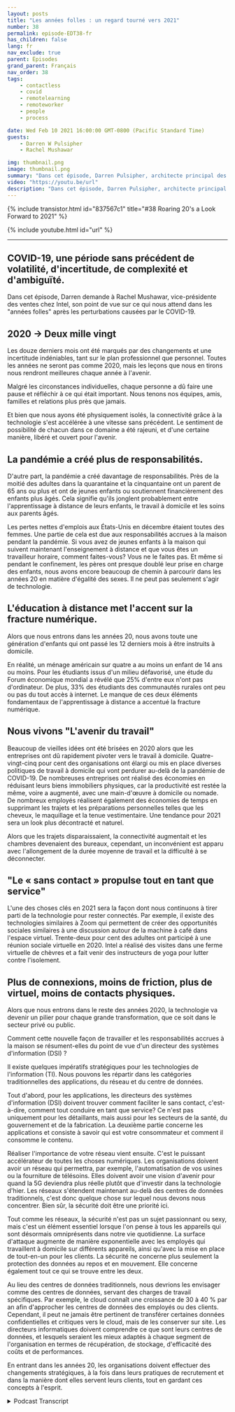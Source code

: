 ```yaml
---
layout: posts
title: "Les années folles : un regard tourné vers 2021"
number: 38
permalink: episode-EDT38-fr
has_children: false
lang: fr
nav_exclude: true
parent: Épisodes
grand_parent: Français
nav_order: 38
tags:
    - contactless
    - covid
    - remotelearning
    - remoteworker
    - people
    - process

date: Wed Feb 10 2021 16:00:00 GMT-0800 (Pacific Standard Time)
guests:
    - Darren W Pulsipher
    - Rachel Mushawar

img: thumbnail.png
image: thumbnail.png
summary: "Dans cet épisode, Darren Pulsipher, architecte principal des solutions chez Intel, demande à Rachel Mushawar, vice-présidente des ventes chez Intel, son point de vue sur ce qui nous attend pour les Années folles après la perturbation de la COVID-19."
video: "https://youtu.be/url"
description: "Dans cet épisode, Darren Pulsipher, architecte principal des solutions chez Intel, demande à Rachel Mushawar, vice-présidente des ventes chez Intel, son point de vue sur ce qui nous attend pour les Années folles après la perturbation de la COVID-19."
---
```


<div>
{% include transistor.html id="837567c1" title="#38 Roaring 20's a Look Forward to 2021" %}

{% include youtube.html id="url" %}
</div>

---

## COVID-19, une période sans précédent de volatilité, d'incertitude, de complexité et d'ambiguïté.

Dans cet épisode, Darren demande à Rachel Mushawar, vice-présidente des ventes chez Intel, son point de vue sur ce qui nous attend dans les "années folles" après les perturbations causées par le COVID-19.

## 2020 -> Deux mille vingt

Les douze derniers mois ont été marqués par des changements et une incertitude indéniables, tant sur le plan professionnel que personnel. Toutes les années ne seront pas comme 2020, mais les leçons que nous en tirons nous rendront meilleures chaque année à l'avenir.

Malgré les circonstances individuelles, chaque personne a dû faire une pause et réfléchir à ce qui était important. Nous tenons nos équipes, amis, familles et relations plus près que jamais.

Et bien que nous ayons été physiquement isolés, la connectivité grâce à la technologie s'est accélérée à une vitesse sans précédent. Le sentiment de possibilité de chacun dans ce domaine a été rajeuni, et d'une certaine manière, libéré et ouvert pour l'avenir.

## La pandémie a créé plus de responsabilités.

D'autre part, la pandémie a créé davantage de responsabilités. Près de la moitié des adultes dans la quarantaine et la cinquantaine ont un parent de 65 ans ou plus et ont de jeunes enfants ou soutiennent financièrement des enfants plus âgés. Cela signifie qu'ils jonglent probablement entre l'apprentissage à distance de leurs enfants, le travail à domicile et les soins aux parents âgés.

Les pertes nettes d'emplois aux États-Unis en décembre étaient toutes des femmes. Une partie de cela est due aux responsabilités accrues à la maison pendant la pandémie. Si vous avez de jeunes enfants à la maison qui suivent maintenant l'enseignement à distance et que vous êtes un travailleur horaire, comment faites-vous? Vous ne le faites pas. Et même si pendant le confinement, les pères ont presque doublé leur prise en charge des enfants, nous avons encore beaucoup de chemin à parcourir dans les années 20 en matière d'égalité des sexes. Il ne peut pas seulement s'agir de technologie.

## L'éducation à distance met l'accent sur la fracture numérique.

Alors que nous entrons dans les années 20, nous avons toute une génération d'enfants qui ont passé les 12 derniers mois à être instruits à domicile.

En réalité, un ménage américain sur quatre a au moins un enfant de 14 ans ou moins. Pour les étudiants issus d'un milieu défavorisé, une étude du Forum économique mondial a révélé que 25% d'entre eux n'ont pas d'ordinateur. De plus, 33% des étudiants des communautés rurales ont peu ou pas du tout accès à internet. Le manque de ces deux éléments fondamentaux de l'apprentissage à distance a accentué la fracture numérique.

## Nous vivons "L'avenir du travail"

Beaucoup de vieilles idées ont été brisées en 2020 alors que les entreprises ont dû rapidement pivoter vers le travail à domicile. Quatre-vingt-cinq pour cent des organisations ont élargi ou mis en place diverses politiques de travail à domicile qui vont perdurer au-delà de la pandémie de COVID-19. De nombreuses entreprises ont réalisé des économies en réduisant leurs biens immobiliers physiques, car la productivité est restée la même, voire a augmenté, avec une main-d'œuvre à domicile ou nomade. De nombreux employés réalisent également des économies de temps en supprimant les trajets et les préparations personnelles telles que les cheveux, le maquillage et la tenue vestimentaire. Une tendance pour 2021 sera un look plus décontracté et naturel.

Alors que les trajets disparaissaient, la connectivité augmentait et les chambres devenaient des bureaux, cependant, un inconvénient est apparu avec l'allongement de la durée moyenne de travail et la difficulté à se déconnecter.

## "Le « sans contact » propulse tout en tant que service"

L'une des choses clés en 2021 sera la façon dont nous continuons à tirer parti de la technologie pour rester connectés. Par exemple, il existe des technologies similaires à Zoom qui permettent de créer des opportunités sociales similaires à une discussion autour de la machine à café dans l'espace virtuel. Trente-deux pour cent des adultes ont participé à une réunion sociale virtuelle en 2020. Intel a réalisé des visites dans une ferme virtuelle de chèvres et a fait venir des instructeurs de yoga pour lutter contre l'isolement.

## Plus de connexions, moins de friction, plus de virtuel, moins de contacts physiques.

Alors que nous entrons dans le reste des années 2020, la technologie va devenir un pilier pour chaque grande transformation, que ce soit dans le secteur privé ou public.

Comment cette nouvelle façon de travailler et les responsabilités accrues à la maison se résument-elles du point de vue d'un directeur des systèmes d'information (DSI) ?

Il existe quelques impératifs stratégiques pour les technologies de l'information (TI). Nous pouvons les répartir dans les catégories traditionnelles des applications, du réseau et du centre de données.

Tout d'abord, pour les applications, les directeurs des systèmes d'information (DSI) doivent trouver comment faciliter le sans contact, c'est-à-dire, comment tout conduire en tant que service? Ce n'est pas uniquement pour les détaillants, mais aussi pour les secteurs de la santé, du gouvernement et de la fabrication. La deuxième partie concerne les applications et consiste à savoir qui est votre consommateur et comment il consomme le contenu.

Réaliser l'importance de votre réseau vient ensuite. C'est le puissant accélérateur de toutes les choses numériques. Les organisations doivent avoir un réseau qui permettra, par exemple, l'automatisation de vos usines ou la fourniture de télésoins. Elles doivent avoir une vision d'avenir pour quand la 5G deviendra plus réelle plutôt que d'investir dans la technologie d'hier. Les réseaux s'étendent maintenant au-delà des centres de données traditionnels, c'est donc quelque chose sur lequel nous devons nous concentrer. Bien sûr, la sécurité doit être une priorité ici.

Tout comme les réseaux, la sécurité n'est pas un sujet passionnant ou sexy, mais c'est un élément essentiel lorsque l'on pense à tous les appareils qui sont désormais omniprésents dans notre vie quotidienne. La surface d'attaque augmente de manière exponentielle avec les employés qui travaillent à domicile sur différents appareils, ainsi qu'avec la mise en place de tout-en-un pour les clients. La sécurité ne concerne plus seulement la protection des données au repos et en mouvement. Elle concerne également tout ce qui se trouve entre les deux.

Au lieu des centres de données traditionnels, nous devrions les envisager comme des centres de données, servant des charges de travail spécifiques. Par exemple, le cloud connaît une croissance de 30 à 40 % par an afin d'approcher les centres de données des employés ou des clients. Cependant, il peut ne jamais être pertinent de transférer certaines données confidentielles et critiques vers le cloud, mais de les conserver sur site. Les directeurs informatiques doivent comprendre ce que sont leurs centres de données, et lesquels seraient les mieux adaptés à chaque segment de l'organisation en termes de récupération, de stockage, d'efficacité des coûts et de performances.

En entrant dans les années 20, les organisations doivent effectuer des changements stratégiques, à la fois dans leurs pratiques de recrutement et dans la manière dont elles servent leurs clients, tout en gardant ces concepts à l'esprit.



<details>
<summary> Podcast Transcript </summary>

<p></p>

</details>
